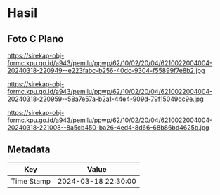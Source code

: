 # Hasil

## Foto C Plano

https://sirekap-obj-formc.kpu.go.id/a943/pemilu/ppwp/62/10/02/20/04/6210022004004-20240318-220949--e223fabc-b256-40dc-9304-f55899f7e8b2.jpg

https://sirekap-obj-formc.kpu.go.id/a943/pemilu/ppwp/62/10/02/20/04/6210022004004-20240318-220959--58a7e57a-b2a1-44e4-909d-79f15049dc9e.jpg

https://sirekap-obj-formc.kpu.go.id/a943/pemilu/ppwp/62/10/02/20/04/6210022004004-20240318-221008--8a5cb450-ba26-4ed4-8d66-68b86bd4625b.jpg


## Metadata

| Key        | Value               |
| ---------- | ------------------- |
| Time Stamp | 2024-03-18 22:30:00 |



